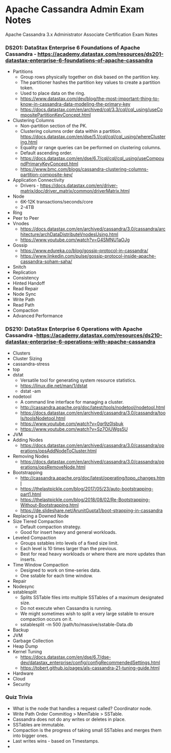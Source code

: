 # Apache Cassandra Admin Exam Notes
Apache Cassandra 3.x Administrator Associate Certification Exam Notes


### DS201: DataStax Enterprise 6 Foundations of Apache Cassandra - https://academy.datastax.com/resources/ds201-datastax-enterprise-6-foundations-of-apache-cassandra ###
* Partitions
  * Group rows physically together on disk based on the partition key.
  * The partitioner hashes the partition key values to create a partition token.
  * Used to place data on the ring.
  * https://www.datastax.com/dev/blog/the-most-important-thing-to-know-in-cassandra-data-modeling-the-primary-key
  * https://docs.datastax.com/en/archived/cql/3.3/cql/cql_using/useCompositePartitionKeyConcept.html
* Clustering Columns
  * Non-partition section of the PK.
  * Clustering columns order data within a partition. https://docs.datastax.com/en/dse/5.1/cql/cql/cql_using/whereClustering.html
  * Equality or range queries can be performed on clustering columns.
  * Default ascending order.
  * https://docs.datastax.com/en/dse/6.7/cql/cql/cql_using/useCompoundPrimaryKeyConcept.html
  * https://www.bmc.com/blogs/cassandra-clustering-columns-partition-composite-key/
* Application Connectivity
  * Drivers - https://docs.datastax.com/en/driver-matrix/doc/driver_matrix/common/driverMatrix.html
* Node
  * 6K-12K transactions/seconds/core
  * 2-4TB
* Ring
* Peer to Peer
* Vnodes
  * https://docs.datastax.com/en/archived/cassandra/3.0/cassandra/architecture/archDataDistributeVnodesUsing.html
  * https://www.youtube.com/watch?v=G4SMNU1aOJg
* Gossip
  * https://www.edureka.co/blog/gossip-protocol-in-cassandra/
  * https://www.linkedin.com/pulse/gossip-protocol-inside-apache-cassandra-soham-saha/
* Snitch
* Replication
* Consistency
* Hinted Handoff
* Read Repair
* Node Sync
* Write Path
* Read Path
* Compaction
* Advanced Performance

### DS210: DataStax Enterprise 6 Operations with Apache Cassandra -https://academy.datastax.com/resources/ds210-datastax-enterprise-6-operations-with-apache-cassandra ###
* Clusters
* Cluster Sizing
* cassandra-stress
* top
* dstat
  * Versatile tool for generating system resource statistics.
  * https://linux.die.net/man/1/dstat
  * dstat -am
* nodetool
  * A command line interface for managing a cluster.
  * http://cassandra.apache.org/doc/latest/tools/nodetool/nodetool.html
  * https://docs.datastax.com/en/archived/cassandra/3.0/cassandra/tools/toolsNodetool.html
  * https://www.youtube.com/watch?v=0qr9z0lsbuk
  * https://www.youtube.com/watch?v=Sz7OiUWgs5U
* JVM
* Adding Nodes
  * https://docs.datastax.com/en/archived/cassandra/3.0/cassandra/operations/opsAddNodeToCluster.html
* Removing Nodes
  * https://docs.datastax.com/en/archived/cassandra/3.0/cassandra/operations/opsRemoveNode.html
* Bootstrapping
  * http://cassandra.apache.org/doc/latest/operating/topo_changes.html
  * https://thelastpickle.com/blog/2017/05/23/auto-bootstrapping-part1.html
  * https://thelastpickle.com/blog/2018/08/02/Re-Bootstrapping-Without-Bootstrapping.html
  * https://de.slideshare.net/ArunitGupta1/boot-strapping-in-cassandra
* Replacing a Downed Node
* Size Tiered Compaction
  * Default compaction strategy.
  * Good for insert heavy and general workloads.
* Leveled Compaction
  * Groups sstables into levels of a fixed size limit.
  * Each level is 10 times larger than the previous.
  * Best for read heavy workloads or where there are more updates than inserts.
* Time Window Compaction
  * Designed to work on time-series data.
  * One sstable for each time window.
* Repair
* Nodesync
* sstablesplit
  * Splits SSTable files into multiple SSTables of a maximum designated size.
  * Do not execute when Cassandra is running.
  * We might sometimes wish to split a very large sstable to ensure compaction occurs on it.
  * sstablesplit -m 500 /path/to/massive/sstable-Data.db
* Backup
* JVM
* Garbage Collection
* Heap Dump
* Kernel Tuning
  * https://docs.datastax.com/en/dse/6.7/dse-dev/datastax_enterprise/config/configRecommendedSettings.html
  * https://tobert.github.io/pages/als-cassandra-21-tuning-guide.html
* Hardware
* Cloud
* Security

### Quiz Trivia ###

* What is the node that handles a request called? Coordinator node.
* Write Path Order Commitlog > MemTable > SSTable.
* Cassandra does not do any writes or deletes in place.
* SSTables are immutable.
* Compaction is the progress of taking small SSTables and merges them into bigger ones.
* Last writes wins - based on Timestamps.
*
